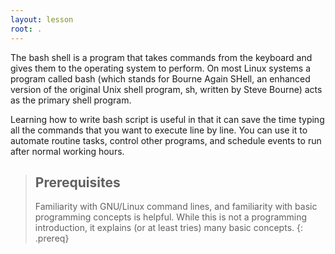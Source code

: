 ```yaml
---
layout: lesson
root: .
---
```


The bash shell is a program that takes commands from the keyboard and gives them to the
operating system to perform. On most Linux systems a program called bash (which stands for
Bourne Again SHell, an enhanced version of the original Unix shell program, sh, written by
Steve Bourne) acts as the primary shell program.

Learning how to write bash script is useful in that it can save the time typing all the
commands that you want to execute line by line.  You can use it to automate routine tasks,
control other programs, and schedule events to run after normal working hours.


> ## Prerequisites
> 
> Familiarity with GNU/Linux command lines, and familiarity with basic programming
> concepts is helpful. While this is not a programming introduction, it explains (or at
> least tries) many basic concepts.
{: .prereq}
